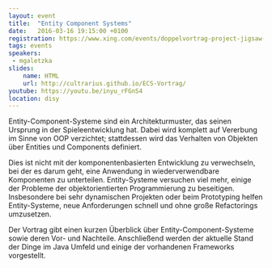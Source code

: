 ```yaml
---
layout: event
title:  "Entity Component Systems"
date:   2016-03-16 19:15:00 +0100
registration: https://www.xing.com/events/doppelvortrag-project-jigsaw-entity-component-systems-1660139
tags: events
speakers:
 - mgaletzka
slides:
    name: HTML
    url: http://cultrarius.github.io/ECS-Vortrag/
youtube: https://youtu.be/inyu_rFGnS4
location: disy
---
```


Entity-Component-Systeme sind ein Architekturmuster, das seinen Ursprung
in der Spieleentwicklung hat. Dabei wird komplett auf Vererbung im Sinne
von OOP verzichtet; stattdessen wird das Verhalten von Objekten über
Entities und Components definiert.

Dies ist nicht mit der komponentenbasierten Entwicklung zu verwechseln,
bei der es darum geht, eine Anwendung in wiederverwendbare Komponenten
zu unterteilen. Entity-Systeme versuchen viel mehr, einige der Probleme
der objektorientierten Programmierung zu beseitigen. Insbesondere bei
sehr dynamischen Projekten oder beim Prototyping helfen Entity-Systeme,
neue Anforderungen schnell und ohne große Refactorings umzusetzen.

Der Vortrag gibt einen kurzen Überblick über Entity-Component-Systeme
sowie deren Vor- und Nachteile. Anschließend werden der aktuelle Stand
der Dinge im Java Umfeld und einige der vorhandenen Frameworks
vorgestellt.
